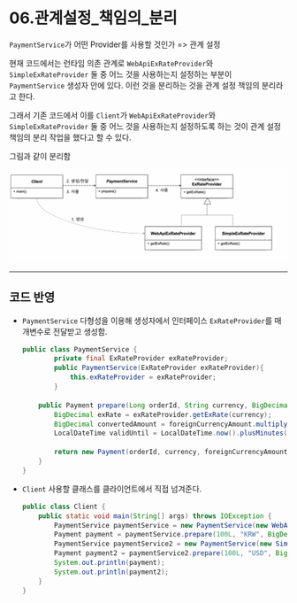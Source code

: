 # 06.관계설정\_책임의_분리



`PaymentService`가 어떤 Provider를 사용할 것인가 => 관계 설정

현재 코드에서는 런타임 의존 관계로 `WebApiExRateProvider`와 `SimpleExRateProvider` 둘 중 어느 것을 사용하는지 설정하는 부분이 `PaymentService` 생성자 안에 있다. 이런 것을 분리하는 것을 관계 설정 책임의 분리라고 한다.

그래서 기존 코드에서 이를 `Client`가 `WebApiExRateProvider`와 `SimpleExRateProvider` 둘 중 어느 것을 사용하는지 설정하도록 하는 것이 관계 설정 책임의 분리 작업을 했다고 할 수 있다.

그림과 같이 분리함

![image-20241114234538748](./images.assets/06_image.png)

---

## 코드 반영

- `PaymentService`
  다형성을 이용해 생성자에서 인터페이스 `ExRateProvider`를 매개변수로 전달받고 생성함.

  ```java
  public class PaymentService {
          private final ExRateProvider exRateProvider;
          public PaymentService(ExRateProvider exRateProvider){
              this.exRateProvider = exRateProvider;
          }
  
      public Payment prepare(Long orderId, String currency, BigDecimal foreignCurrencyAmount) throws IOException {
          BigDecimal exRate = exRateProvider.getExRate(currency);
          BigDecimal convertedAmount = foreignCurrencyAmount.multiply(exRate);
          LocalDateTime validUntil = LocalDateTime.now().plusMinutes(30);
  
          return new Payment(orderId, currency, foreignCurrencyAmount, exRate, convertedAmount, validUntil);
      }
  }
  ```

- `Client`
  사용할 클래스를 클라이언트에서 직접 넘겨준다.

  ```java
  public class Client {
      public static void main(String[] args) throws IOException {
          PaymentService paymentService = new PaymentService(new WebApiExRateProvider());
          Payment payment = paymentService.prepare(100L, "KRW", BigDecimal.valueOf(50.7));
          PaymentService paymentService2 = new PaymentService(new SimpleExRateProvider());
          Payment payment2 = paymentService2.prepare(100L, "USD", BigDecimal.valueOf(50.7));
          System.out.println(payment);
          System.out.println(payment2);
      }
  }
  ```

  